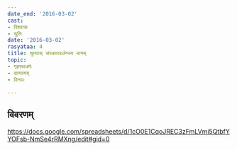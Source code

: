 ```yaml
---
date_end: '2016-03-02'
cast:
- विश्वासः
- श्रुतिः
date: '2016-03-02'
rasyataa: 4
title: श्रुत्यास् संस्कारवर्धनस्य मानम्
topic:
- गृहस्थधर्मः
- दाम्पत्यम्
- विनयः

---
```


## विवरणम्
https://docs.google.com/spreadsheets/d/1cO0E1CqoJREC3zFmLVmi5QtbfYYOFsb-NmSe4rRMXng/edit#gid=0

